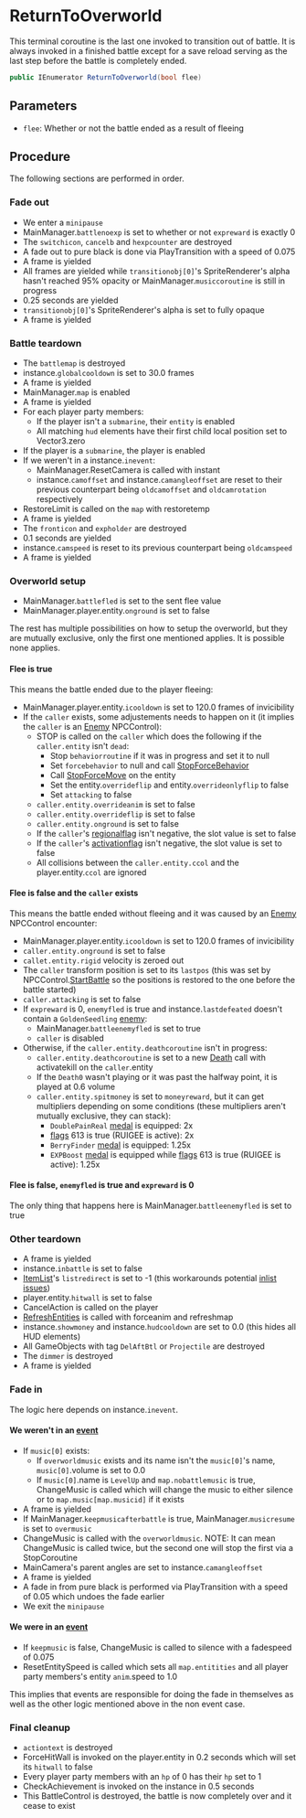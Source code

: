 # ReturnToOverworld
This terminal coroutine is the last one invoked to transition out of battle. It is always invoked in a finished battle except for a save reload serving as the last step before the battle is completely ended.

```cs
public IEnumerator ReturnToOverworld(bool flee)
```

## Parameters

- `flee`: Whether or not the battle ended as a result of fleeing

## Procedure
The following sections are performed in order.

### Fade out

- We enter a `minipause`
- MainManager.`battlenoexp` is set to whether or not `expreward` is exactly 0
- The `switchicon`, `cancelb` and `hexpcounter` are destroyed
- A fade out to pure black is done via PlayTransition with a speed of 0.075
- A frame is yielded
- All frames are yielded while `transitionobj[0]`'s SpriteRenderer's alpha hasn't reached 95% opacity or MainManager.`musiccoroutine` is still in progress
- 0.25 seconds are yielded
- `transitionobj[0]`'s SpriteRenderer's alpha is set to fully opaque
- A frame is yielded

### Battle teardown

- The `battlemap` is destroyed
- instance.`globalcooldown` is set to 30.0 frames
- A frame is yielded
- MainManager.`map` is enabled
- A frame is yielded
- For each player party members:
    - If the player isn't a `submarine`, their `entity` is enabled
    - All matching `hud` elements have their first child local position set to Vector3.zero
- If the player is a `submarine`, the player is enabled
- If we weren't in a instance.`inevent`:
    - MainManager.ResetCamera is called with instant
    - instance.`camoffset` and instance.`camangleoffset` are reset to their previous counterpart being `oldcamoffset` and `oldcamrotation` respectively
- RestoreLimit is called on the `map` with restoretemp
- A frame is yielded
- The `fronticon` and `expholder` are destroyed
- 0.1 seconds are yielded
- instance.`camspeed` is reset to its previous counterpart being `oldcamspeed`
- A frame is yielded

### Overworld setup

- MainManager.`battlefled` is set to the sent flee value
- MainManager.player.entity.`onground` is set to false

The rest has multiple possibilities on how to setup the overworld, but they are mutually exclusive, only the first one mentioned applies. It is possible none applies.

#### Flee is true
This means the battle ended due to the player fleeing:

- MainManager.player.entity.`icooldown` is set to 120.0 frames of invicibility
- If the `caller` exists, some adjustements needs to happen on it (it implies the `caller` is an [Enemy](../../../Entities/NPCControl/Enemy.md#enemy) NPCControl):
    - STOP is called on the `caller` which does the following if the `caller.entity` isn't `dead`:
        - Stop `behaviorroutine` if it was in progress and set it to null
        - Set `forcebehavior` to null and call [StopForceBehavior](../../../Entities/NPCControl/Notable%20methods/StopForceBehavior.md)
        - Call [StopForceMove](../../../Entities/EntityControl/EntityControl%20Methods.md#stopforcemove) on the entity
        - Set the entity.`overrideflip` and entity.`overrideonlyflip` to false
        - Set `attacking` to false
    - `caller.entity.overrideanim` is set to false
    - `caller.entity.overrideflip` is set to false
    - `caller.entity.onground` is set to false
    - If the `caller`'s [regionalflag](../../../Flags%20arrays/Regionalflags.md) isn't negative, the slot value is set to false
    - If the `caller`'s [activationflag](../../../Flags%20arrays/flags.md) isn't negative, the slot value is set to false
    - All collisions between the `caller.entity.ccol` and the player.entity.`ccol` are ignored    

#### Flee is false and the `caller` exists
This means the battle ended without fleeing and it was caused by an [Enemy](../../../Entities/NPCControl/Enemy.md) NPCControl encounter:

- MainManager.player.entity.`icooldown` is set to 120.0 frames of invicibility
- `caller.entity.onground` is set to false
- `callet.entity.rigid` velocity is zeroed out
- The `caller` transform position is set to its `lastpos` (this was set by NPCControl.[StartBattle](../../../Entities/NPCControl/Notable%20methods/StartBattle.md) so the positions is restored to the one before the battle started)
- `caller.attacking` is set to false
- If `expreward` is 0, `enemyfled` is true and instance.`lastdefeated` doesn't contain a `GoldenSeedling` [enemy](../../../Enums%20and%20IDs/Enemies.md):
    - MainManager.`battleenemyfled` is set to true
    - `caller` is disabled
- Otherwise, if the `caller.entity.deathcoroutine` isn't in progress:
    - `caller.entity.deathcoroutine` is set to a new [Death](../../../Entities/EntityControl/Notable%20methods/Death.md) call with activatekill on the `caller`.entity
    - If the `Death0` wasn't playing or it was past the halfway point, it is played at 0.6 volume
    - `caller.entity.spitmoney` is set to `moneyreward`, but it can get multipliers depending on some conditions (these multipliers aren't mutually exclusive, they can stack):
        - `DoublePainReal` [medal](../../../Enums%20and%20IDs/Medal.md) is equipped: 2x
        - [flags](../../../Flags%20arrays/flags.md) 613 is true (RUIGEE is active): 2x
        - `BerryFinder` [medal](../../../Enums%20and%20IDs/Medal.md) is equipped: 1.25x
        - `EXPBoost` [medal](../../../Enums%20and%20IDs/Medal.md) is equipped while [flags](../../../Flags%20arrays/flags.md) 613 is true (RUIGEE is active): 1.25x

#### Flee is false, `enemyfled` is true and `expreward` is 0
The only thing that happens here is MainManager.`battleenemyfled` is set to true

### Other teardown

- A frame is yielded
- instance.`inbattle` is set to false
- [ItemList](../../../ItemList/ItemList.md)'s `listredirect` is set to -1 (this workarounds potential [inlist issues](../../../ItemList/inlist%20issue.md))
- player.entity.`hitwall` is set to false
- CancelAction is called on the player
- [RefreshEntities](../../Actors%20states/RefreshEntities.md) is called with forceanim and refreshmap
- instance.`showmoney` and instance.`hudcooldown` are set to 0.0 (this hides all HUD elements)
- All GameObjects with tag `DelAftBtl` or `Projectile` are destroyed
- The `dimmer` is destroyed
- A frame is yielded

### Fade in
The logic here depends on instance.`inevent`.

#### We weren't in an [event](../../../Enums%20and%20IDs/Events.md)

- If `music[0]` exists:
    - If `overworldmusic` exists and its name isn't the `music[0]`'s name, `music[0]`.volume is set to 0.0
    - If `music[0]`.name is `LevelUp` and `map.nobattlemusic` is true, ChangeMusic is called which will change the music to either silence or to `map.music[map.musicid]` if it exists
- A frame is yielded
- If MainManager.`keepmusicafterbattle` is true, MainManager.`musicresume` is set to `overmusic`
- ChangeMusic is called with the `overworldmusic`. NOTE: It can mean ChangeMusic is called twice, but the second one will stop the first via a StopCoroutine
- MainCamera's parent angles are set to instance.`camangleoffset`
- A frame is yielded
- A fade in from pure black is performed via PlayTransition with a speed of 0.05 which undoes the fade earlier
- We exit the `minipause`

#### We were in an [event](../../../Enums%20and%20IDs/Events.md)

- If `keepmusic` is false, ChangeMusic is called to silence with a fadespeed of 0.075
- ResetEntitySpeed is called which sets all `map.entitities` and all player party members's entity `anim`.speed to 1.0

This implies that events are responsible for doing the fade in themselves as well as the other logic mentioned above in the non event case.

### Final cleanup

- `actiontext` is destroyed
- ForceHitWall is invoked on the player.entity in 0.2 seconds which will set its `hitwall` to false
- Every player party members with an `hp` of 0 has their `hp` set to 1
- CheckAchievement is invoked on the instance in 0.5 seconds
- This BattleControl is destroyed, the battle is now completely over and it cease to exist
